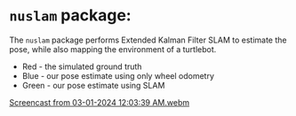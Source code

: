 # `nuslam` package:
The `nuslam` package performs Extended Kalman Filter SLAM to estimate the pose, while also mapping the environment of a turtlebot. 

- Red - the simulated ground truth
- Blue - our pose estimate using only wheel odometry
- Green - our pose estimate using SLAM

[Screencast from 03-01-2024 12:03:39 AM.webm](https://github.com/ME495-Navigation/slam-project-GogiPuttar/assets/59332714/9c51099e-913f-40aa-be13-e247dbf857f9)
